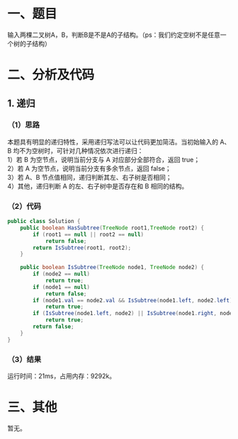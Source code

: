 # 一、题目
输入两棵二叉树A，B，判断B是不是A的子结构。（ps：我们约定空树不是任意一个树的子结构）  
# 二、分析及代码
## 1. 递归
### （1）思路
本题具有明显的递归特性，采用递归写法可以让代码更加简洁。当初始输入的 A、B 均不为空树时，可针对几种情况依次进行递归：  
1）若 B 为空节点，说明当前分支与 A 对应部分全部符合，返回 true；  
2）若 A 为空节点，说明当前分支有多余节点，返回 false；  
3）若 A、B 节点值相同，递归判断其左、右子树是否相同；  
4）其他，递归判断 A 的左、右子树中是否存在和 B 相同的结构。  
### （2）代码 
```java
public class Solution {
    public boolean HasSubtree(TreeNode root1,TreeNode root2) {
        if (root1 == null || root2 == null)
            return false;
        return IsSubtree(root1, root2);
    }
    
    public boolean IsSubtree(TreeNode node1, TreeNode node2) {
        if (node2 == null)
            return true;
        if (node1 == null)
            return false;
        if (node1.val == node2.val && IsSubtree(node1.left, node2.left) && IsSubtree(node1.right, node2.right))
            return true;
        if (IsSubtree(node1.left, node2) || IsSubtree(node1.right, node2))
            return true;
        return false;
    }
}
```
### （3）结果
运行时间：21ms，占用内存：9292k。      
# 三、其他
暂无。    
